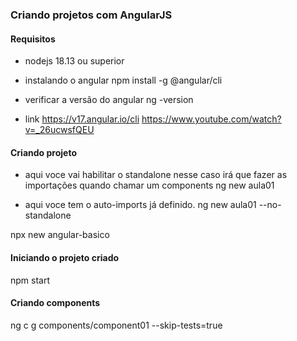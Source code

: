 ### Criando projetos com AngularJS

#### Requisitos
* nodejs 18.13 ou superior

* instalando o angular
npm install -g @angular/cli

* verificar a versão do angular
ng -version

* link
https://v17.angular.io/cli
https://www.youtube.com/watch?v=_26ucwsfQEU

#### Criando projeto
* aqui voce vai habilitar o standalone nesse caso irá que fazer as importações quando chamar um components
ng new aula01

* aqui voce tem o auto-imports já definido. 
ng new aula01 --no-standalone

npx new angular-basico

#### Iniciando o projeto criado
npm start

#### Criando components
ng c g components/component01 --skip-tests=true